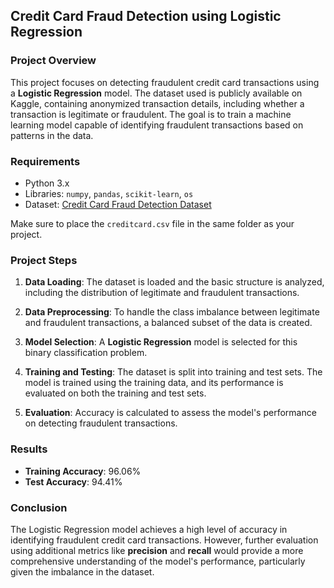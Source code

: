 ## Credit Card Fraud Detection using Logistic Regression

### Project Overview

This project focuses on detecting fraudulent credit card transactions using a **Logistic Regression** model. The dataset used is publicly available on Kaggle, containing anonymized transaction details, including whether a transaction is legitimate or fraudulent. The goal is to train a machine learning model capable of identifying fraudulent transactions based on patterns in the data.

### Requirements

- Python 3.x
- Libraries: `numpy`, `pandas`, `scikit-learn`, `os`
- Dataset: [Credit Card Fraud Detection Dataset](https://www.kaggle.com/datasets/mlg-ulb/creditcardfraud?resource=download)

Make sure to place the `creditcard.csv` file in the same folder as your project.

### Project Steps

1. **Data Loading**: The dataset is loaded and the basic structure is analyzed, including the distribution of legitimate and fraudulent transactions.
   
2. **Data Preprocessing**: To handle the class imbalance between legitimate and fraudulent transactions, a balanced subset of the data is created.

3. **Model Selection**: A **Logistic Regression** model is selected for this binary classification problem.

4. **Training and Testing**: The dataset is split into training and test sets. The model is trained using the training data, and its performance is evaluated on both the training and test sets.

5. **Evaluation**: Accuracy is calculated to assess the model's performance on detecting fraudulent transactions.

### Results

- **Training Accuracy**: 96.06%
- **Test Accuracy**: 94.41%

### Conclusion

The Logistic Regression model achieves a high level of accuracy in identifying fraudulent credit card transactions. However, further evaluation using additional metrics like **precision** and **recall** would provide a more comprehensive understanding of the model's performance, particularly given the imbalance in the dataset.
